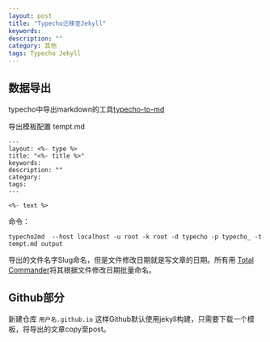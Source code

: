 ```yaml
---
layout: post
title: "Typecho迁移至Jekyll"
keywords: 
description: ""
category: 其他
tags: Typecho Jekyll
---
```


## 数据导出

typecho中导出markdown的工具[typecho-to-md](https://www.npmjs.com/package/typecho-to-md) 

导出模板配置 tempt.md

```
---
layout: <%- type %>
title: "<%- title %>"
keywords: 
description: ""
category: 
tags: 
---

<%- text %>
```

命令：

```
typecho2md  --host localhost -u root -k root -d typecho -p typecho_ -t tempt.md output
```

导出的文件名字Slug命名，但是文件修改日期就是写文章的日期。所有用 [Total Commander](http://down.tech.sina.com.cn/page/8135.html)将其根据文件修改日期批量命名。

## Github部分

新建仓库 `用户名.github.io` 这样Github默认使用jekyll构建，只需要下载一个模板，将导出的文章copy至post。